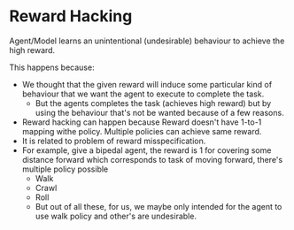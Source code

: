 # Reward Hacking

Agent/Model learns an unintentional (undesirable) behaviour to achieve the high reward.&#x20;

This happens because:

* We thought that the given reward will induce some particular kind of behaviour that we want the agent to execute to complete the task.&#x20;
  * But the agents completes the task (achieves high reward) but by using the behaviour that's not be wanted because of a few reasons.
* Reward hacking can happen because Reward doesn't have 1-to-1 mapping withe policy. Multiple policies can achieve same reward.&#x20;
* It is related to problem of reward misspecification.&#x20;
* For example, give a bipedal agent, the reward is 1 for covering some distance forward which corresponds to task of moving forward, there's multiple policy possible
  * Walk
  * Crawl
  * Roll
  * But out of all these, for us, we maybe only intended for the agent to use walk policy and other's are undesirable.&#x20;

